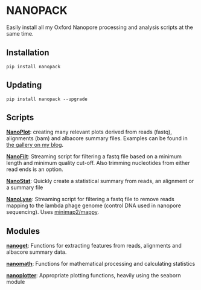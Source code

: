 # NANOPACK
Easily install all my Oxford Nanopore processing and analysis scripts at the same time.

## Installation
`pip install nanopack`
## Updating
`pip install nanopack --upgrade`


## Scripts
**[NanoPlot][1]**: creating many relevant plots derived from reads (fastq), alignments (bam) and albacore summary files. Examples can be found in [the gallery on my blog][2].

**[NanoFilt][3]**: Streaming script for filtering a fastq file based on a minimum length and minimum quality cut-off. Also trimming nucleotides from either read ends is an option.

**[NanoStat][4]**: Quickly create a statistical summary from reads, an alignment or a summary file

**[NanoLyse][5]**: Streaming script for filtering a fastq file to remove reads mapping to the lambda phage genome (control DNA used in nanopore sequencing). Uses [minimap2/mappy][9].


## Modules
**[nanoget][6]**: Functions for extracting features from reads, alignments and albacore summary data.  

**[nanomath][7]**: Functions for mathematical processing and calculating statistics  

**[nanoplotter][8]**: Appropriate plotting functions, heavily using the seaborn module



  [1]: https://github.com/wdecoster/NanoPlot
  [2]: https://gigabaseorgigabyte.wordpress.com/2017/06/01/example-gallery-of-nanoplot/
  [3]: https://github.com/wdecoster/nanofilt
  [4]: https://github.com/wdecoster/nanostat
  [5]: https://github.com/wdecoster/nanolyse
  [6]: https://github.com/wdecoster/nanoget
  [7]: https://github.com/wdecoster/nanomath
  [8]: https://github.com/wdecoster/nanoplotter
  [9]: https://github.com/lh3/minimap2
